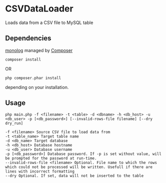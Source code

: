 # CSVDataLoader
Loads data from a CSV file to MySQL table

## Dependencies
[monolog](https://github.com/Seldaek/monolog) managed by [Composer](https://getcomposer.org)

`composer install`

OR

`php composer.phar install`

depending on your installation.

## Usage
`php main.php -f <filename> -t <table> -d <dbname> -h <db_host> -u <db_user> -p [<db_password>] [--invalid-rows-file filename] [--dry dry_run]`

```
-f <filename> Source CSV file to load data from
-t <table_name> Target table name
-d <db_name> Target database
-h <db_host> Database hostname
-u <db_user> Database username
-p [<db_password>] Database password. If -p is set without value, will be prompted for the password at run-time.
--invalid-rows-file <filename> Optional. File name to which the rows which could not be processed will be written. Usefull if there are lines with incorrect formatting
--dry Optional. If set, data will not be inserted to the table
```
